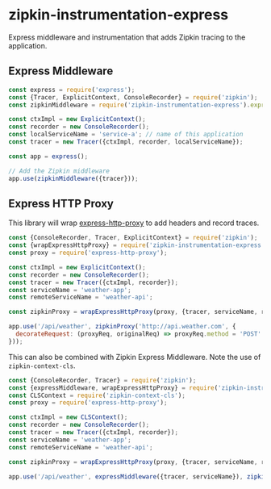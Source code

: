 # zipkin-instrumentation-express

Express middleware and instrumentation that adds Zipkin tracing to the application.

## Express Middleware

```javascript
const express = require('express');
const {Tracer, ExplicitContext, ConsoleRecorder} = require('zipkin');
const zipkinMiddleware = require('zipkin-instrumentation-express').expressMiddleware;

const ctxImpl = new ExplicitContext();
const recorder = new ConsoleRecorder();
const localServiceName = 'service-a'; // name of this application
const tracer = new Tracer({ctxImpl, recorder, localServiceName});

const app = express();

// Add the Zipkin middleware
app.use(zipkinMiddleware({tracer}));
```

## Express HTTP Proxy

This library will wrap [express-http-proxy](https://www.npmjs.com/package/express-http-proxy) to add headers and record traces.

```javascript
const {ConsoleRecorder, Tracer, ExplicitContext} = require('zipkin');
const {wrapExpressHttpProxy} = require('zipkin-instrumentation-express');
const proxy = require('express-http-proxy');

const ctxImpl = new ExplicitContext();
const recorder = new ConsoleRecorder();
const tracer = new Tracer({ctxImpl, recorder});
const serviceName = 'weather-app';
const remoteServiceName = 'weather-api';

const zipkinProxy = wrapExpressHttpProxy(proxy, {tracer, serviceName, remoteServiceName});

app.use('/api/weather', zipkinProxy('http://api.weather.com', {
  decorateRequest: (proxyReq, originalReq) => proxyReq.method = 'POST' // You can use express-http-proxy options as usual
}));
```
This can also be combined with Zipkin Express Middleware. Note the use of `zipkin-context-cls`.
```javascript
const {ConsoleRecorder, Tracer} = require('zipkin');
const {expressMiddleware, wrapExpressHttpProxy} = require('zipkin-instrumentation-express')
const CLSContext = require('zipkin-context-cls');
const proxy = require('express-http-proxy');

const ctxImpl = new CLSContext();
const recorder = new ConsoleRecorder();
const tracer = new Tracer({ctxImpl, recorder});
const serviceName = 'weather-app';
const remoteServiceName = 'weather-api';

const zipkinProxy = wrapExpressHttpProxy(proxy, {tracer, serviceName, remoteServiceName});

app.use('/api/weather', expressMiddleware({tracer, serviceName}), zipkinProxy('http://api.weather.com'));
```